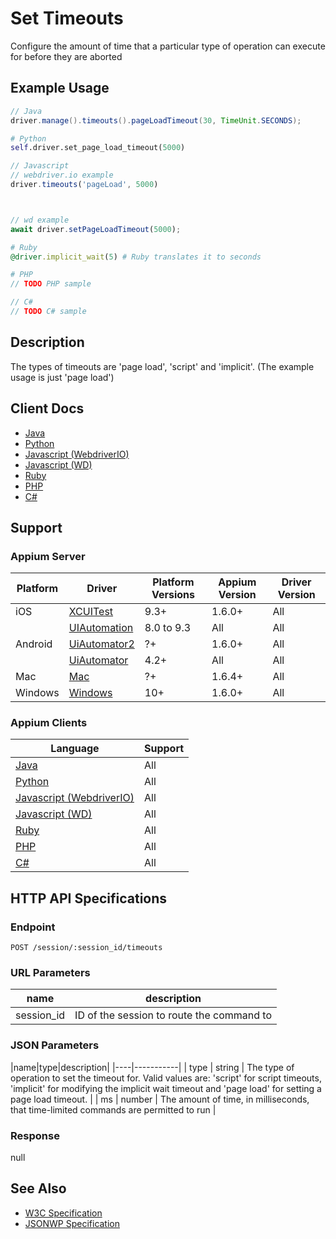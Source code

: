 # Set Timeouts

Configure the amount of time that a particular type of operation can execute for before they are aborted
## Example Usage

```java
// Java
driver.manage().timeouts().pageLoadTimeout(30, TimeUnit.SECONDS);

```

```python
# Python
self.driver.set_page_load_timeout(5000)

```

```javascript
// Javascript
// webdriver.io example
driver.timeouts('pageLoad', 5000)



// wd example
await driver.setPageLoadTimeout(5000);

```

```ruby
# Ruby
@driver.implicit_wait(5) # Ruby translates it to seconds

```

```php
# PHP
// TODO PHP sample

```

```csharp
// C#
// TODO C# sample

```


## Description

The types of timeouts are 'page load', 'script' and 'implicit'. (The example usage is just 'page load')


## Client Docs

 * [Java](https://seleniumhq.github.io/selenium/docs/api/java/org/openqa/selenium/remote/RemoteWebDriver.RemoteWebDriverOptions.RemoteTimeouts.html#pageLoadTimeout-long-java.util.concurrent.TimeUnit-) 
 * [Python](http://selenium-python.readthedocs.io/api.html#selenium.webdriver.remote.webdriver.WebDriver.set_page_load_timeout) 
 * [Javascript (WebdriverIO)](http://webdriver.io/guide/testrunner/timeouts.html#Selenium-timeouts) 
 * [Javascript (WD)](https://github.com/admc/wd/blob/master/lib/commands.js#L714) 
 * [Ruby](http://www.rubydoc.info/gems/selenium-webdriver/Selenium/WebDriver/Timeouts:implicit_wait=) 
 * [PHP](https://github.com/appium/php-client/) 
 * [C#](https://github.com/appium/appium-dotnet-driver/) 

## Support

### Appium Server

|Platform|Driver|Platform Versions|Appium Version|Driver Version|
|--------|----------------|------|--------------|--------------|
| iOS | [XCUITest](/docs/en/drivers/ios-xcuitest.md) | 9.3+ | 1.6.0+ | All |
|  | [UIAutomation](/docs/en/drivers/ios-uiautomation.md) | 8.0 to 9.3 | All | All |
| Android | [UiAutomator2](/docs/en/drivers/android-uiautomator2.md) | ?+ | 1.6.0+ | All |
|  | [UiAutomator](/docs/en/drivers/android-uiautomator.md) | 4.2+ | All | All |
| Mac | [Mac](/docs/en/drivers/mac.md) | ?+ | 1.6.4+ | All |
| Windows | [Windows](/docs/en/drivers/windows.md) | 10+ | 1.6.0+ | All |

### Appium Clients 

|Language|Support|
|--------|-------|
|[Java](https://github.com/appium/java-client/releases/latest)| All |
|[Python](https://github.com/appium/python-client/releases/latest)| All |
|[Javascript (WebdriverIO)](http://webdriver.io/index.html)| All |
|[Javascript (WD)](https://github.com/admc/wd/releases/latest)| All |
|[Ruby](https://github.com/appium/ruby_lib/releases/latest)| All |
|[PHP](https://github.com/appium/php-client/releases/latest)| All |
|[C#](https://github.com/appium/appium-dotnet-driver/releases/latest)| All |

## HTTP API Specifications

### Endpoint

`POST /session/:session_id/timeouts`

### URL Parameters

|name|description|
|----|-----------|
|session_id|ID of the session to route the command to|

### JSON Parameters

|name|type|description|
|----|-----------|
| type | string | The type of operation to set the timeout for. Valid values are: 'script' for script timeouts, 'implicit' for modifying the implicit wait timeout and 'page load' for setting a page load timeout. |
| ms | number | The amount of time, in milliseconds, that time-limited commands are permitted to run |

### Response

null

## See Also

* [W3C Specification](https://www.w3.org/TR/webdriver/#set-timeouts)
* [JSONWP Specification](https://github.com/SeleniumHQ/selenium/wiki/JsonWireProtocol#sessionsessionidtimeouts)
